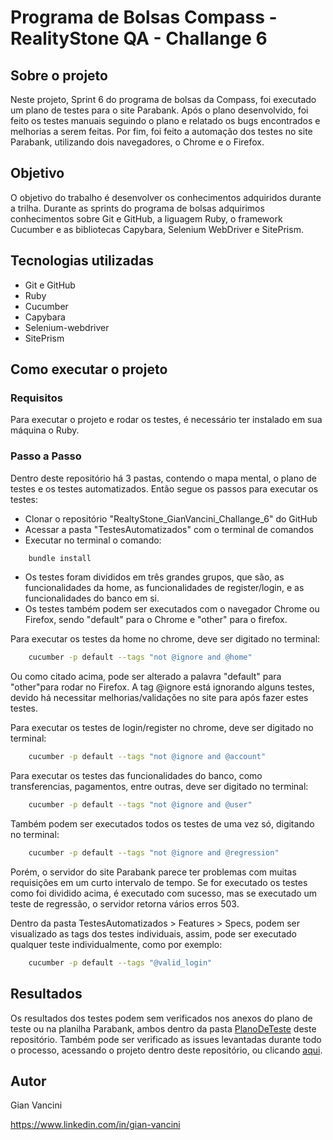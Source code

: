 # Programa de Bolsas Compass - RealityStone QA - Challange 6

## Sobre o projeto

Neste projeto, Sprint 6 do programa de bolsas da Compass, foi executado um plano de testes para o site Parabank. Após o plano desenvolvido, foi feito os testes manuais seguindo o plano e relatado os bugs encontrados e melhorias a serem feitas. Por fim, foi feito a automação dos testes no site Parabank, utilizando dois navegadores, o Chrome e o Firefox.

## Objetivo

O objetivo do trabalho é desenvolver os conhecimentos adquiridos durante a trilha. Durante as sprints do programa de bolsas adquirimos conhecimentos sobre Git e GitHub, a liguagem Ruby, o framework Cucumber e as bibliotecas Capybara, Selenium WebDriver e SitePrism.

## Tecnologias utilizadas
- Git e GitHub
- Ruby
- Cucumber
- Capybara
- Selenium-webdriver 
- SitePrism

## Como executar o projeto

### Requisitos

Para executar o projeto e rodar os testes, é necessário ter instalado em sua máquina o Ruby.

### Passo a Passo

Dentro deste repositório há 3 pastas, contendo o mapa mental, o plano de testes e os testes automatizados. Então segue os passos para executar os testes:

- Clonar o repositório "RealtyStone_GianVancini_Challange_6" do GitHub
- Acessar a pasta "TestesAutomatizados" com o terminal de comandos
- Executar no terminal o comando:
```bash
    bundle install
```
- Os testes foram divididos em três grandes grupos, que são, as funcionalidades da home, as funcionalidades de register/login, e as funcionalidades do banco em si.
- Os testes também podem ser executados com o navegador Chrome ou Firefox, sendo "default" para o Chrome e "other" para o firefox.

Para executar os testes da home no chrome, deve ser digitado no terminal: 
```bash
    cucumber -p default --tags "not @ignore and @home"
```
Ou como citado acima, pode ser alterado a palavra "default" para "other"para rodar no Firefox.
A tag @ignore está ignorando alguns testes, devido há necessitar melhorias/validações no site para após fazer estes testes.

Para executar os testes de login/register no chrome, deve ser digitado no terminal: 
```bash
    cucumber -p default --tags "not @ignore and @account"
```

Para executar os testes das funcionalidades do banco, como transferencias, pagamentos, entre outras, deve ser digitado no terminal: 
```bash
    cucumber -p default --tags "not @ignore and @user"
```

Também podem ser executados todos os testes de uma vez só, digitando no terminal:
```bash
    cucumber -p default --tags "not @ignore and @regression"
```
Porém, o servidor do site Parabank parece ter problemas com muitas requisições em um curto intervalo de tempo. Se for executado os testes como foi dividido acima, é executado com sucesso, mas se executado um teste de regressão, o servidor retorna vários erros 503.

Dentro da pasta TestesAutomatizados > Features > Specs, podem ser visualizado as tags dos testes individuais, assim, pode ser executado qualquer teste individualmente, como por exemplo:
```bash
    cucumber -p default --tags "@valid_login"
```

## Resultados

Os resultados dos testes podem sem verificados nos anexos do plano de teste ou na planilha Parabank, ambos dentro da pasta [PlanoDeTeste](https://github.com/gianvancini/RealtyStone_GianVancini_Challange_6/tree/main/PlanoDeTeste) deste repositório. Também pode ser verificado as issues levantadas durante todo o processo, acessando o projeto dentro deste repositório, ou clicando [aqui](https://github.com/users/gianvancini/projects/3/).

## Autor

Gian Vancini

https://www.linkedin.com/in/gian-vancini
